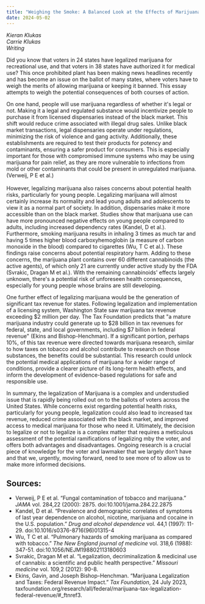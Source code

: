 ```yaml
---
title: "Weighing the Smoke: A Balanced Look at the Effects of Marijuana Legalization"
date: 2024-05-02
---
```


*Kieran Klukas*  
*Carrie Klukas*  
*Writing*  

Did you know that voters in 24 states have legalized marijuana for recreational use, and that voters in 38 states have authorized it for medical use? This once prohibited plant has been making news headlines recently and has become an issue on the ballot of many states, where voters have to weigh the merits of allowing marijuana or keeping it banned. This essay attempts to weigh the potential consequences of both courses of action.  

On one hand, people will use marijuana regardless of whether it's legal or not. Making it a legal and regulated substance would incentivize people to purchase it from licensed dispensaries instead of the black market. This shift would reduce crime associated with illegal drug sales. Unlike black market transactions, legal dispensaries operate under regulations, minimizing the risk of violence and gang activity. Additionally, these establishments are required to test their products for potency and contaminants, ensuring a safer product for consumers. This is especially important for those with compromised immune systems who may be using marijuana for pain relief, as they are more vulnerable to infections from mold or other contaminants that could be present in unregulated marijuana. (Verweij, P E et al.)  
\
However, legalizing marijuana also raises concerns about potential health risks, particularly for young people. Legalizing marijuana will almost certainly increase its normality and lead young adults and adolescents to view it as a normal part of society. In addition, dispensaries make it more accessible than on the black market. Studies show that marijuana use can have more pronounced negative effects on young people compared to adults, including increased dependency rates (Kandel, D et al.). Furthermore, smoking marijuana results in inhaling 3 times as much tar and having 5 times higher blood carboxyhemoglobin (a measure of carbon monoxide in the blood) compared to cigarettes (Wu, T C et al.). These findings raise concerns about potential respiratory harm. Adding to these concerns, the marijuana plant contains over 60 different cannabinoids (the active agents), of which only 21 are currently under active study by the FDA (Svrakic, Dragan M et al.). With the remaining cannabinoids' effects largely unknown, there's a potential risk of unforeseen health consequences, especially for young people whose brains are still developing.  

One further effect of legalizing marijuana would be the generation of significant tax revenue for states. Following legalization and implementation of a licensing system, Washington State saw marijuana tax revenue exceeding $2 million per day. The Tax Foundation predicts that "a mature marijuana industry could generate up to $28 billion in tax revenues for federal, state, and local governments, including $7 billion in federal revenue" (Ekins and Bishop-Henchman). If a significant portion, perhaps 10%, of this tax revenue were directed towards marijuana research, similar to how taxes on tobacco and alcohol contribute to research on those substances, the benefits could be substantial. This research could unlock the potential medical applications of marijuana for a wider range of conditions, provide a clearer picture of its long-term health effects, and inform the development of evidence-based regulations for safe and responsible use.   

In summary, the legalization of Marijuana is a complex and understudied issue that is rapidly being rolled out on to the ballots of voters across the United States. While concerns exist regarding potential health risks, particularly for young people, legalization could also lead to increased tax revenue, reduced crime associated with the black market, and improved access to medical marijuana for those who need it. Ultimately, the decision to legalize or not to legalize is a complex matter that requires a meticulous assessment of the potential ramifications of legalizing mby the voter, and offers both advantages and disadvantages. Ongoing research is a crucial piece of knowledge for the voter and lawmaker that we largely don’t have and that we, urgently, moving forward, need to see more of to allow us to make more informed decisions.

## Sources:  
- Verweij, P E et al. “Fungal contamination of tobacco and marijuana.” *JAMA* vol. 284,22 (2000): 2875\. doi:10.1001/jama.284.22.2875  
- Kandel, D et al. “Prevalence and demographic correlates of symptoms of last year dependence on alcohol, nicotine, marijuana and cocaine in the U.S. population.” *Drug and alcohol dependence* vol. 44,1 (1997): 11-29. doi:10.1016/s0376-8716(96)01315-4  
- Wu, T C et al. “Pulmonary hazards of smoking marijuana as compared with tobacco.” *The New England journal of medicine* vol. 318,6 (1988): 347-51. doi:10.1056/NEJM198802113180603  
- Svrakic, Dragan M et al. “Legalization, decriminalization & medicinal use of cannabis: a scientific and public health perspective.” *Missouri medicine* vol. 109,2 (2012): 90-8.  
- Ekins, Gavin, and Joseph Bishop-Henchman. “Marijuana Legalization and Taxes: Federal Revenue Impact.” *Tax Foundation*, 24 July 2023, taxfoundation.org/research/all/federal/marijuana-tax-legalization-federal-revenue/\#\_ftnref3.